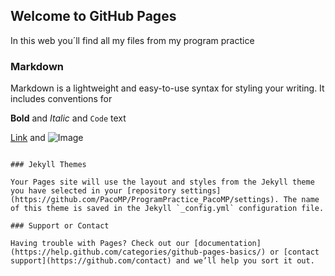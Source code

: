 ## Welcome to GitHub Pages

In this web you´ll find all my files from my program practice

### Markdown

Markdown is a lightweight and easy-to-use syntax for styling your writing. It includes conventions for

**Bold** and _Italic_ and `Code` text

[Link](url) and ![Image](src)
```

### Jekyll Themes

Your Pages site will use the layout and styles from the Jekyll theme you have selected in your [repository settings](https://github.com/PacoMP/ProgramPractice_PacoMP/settings). The name of this theme is saved in the Jekyll `_config.yml` configuration file.

### Support or Contact

Having trouble with Pages? Check out our [documentation](https://help.github.com/categories/github-pages-basics/) or [contact support](https://github.com/contact) and we’ll help you sort it out.

